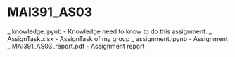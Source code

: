 # MAI391_AS03
_ knowledge.ipynb - Knowledge need to know to do this assignment.
_ AssignTask.xlsx - AssignTask of my group
_ assignment.ipynb - Assignment
_ MAI391_AS03_report.pdf - Assignment report
